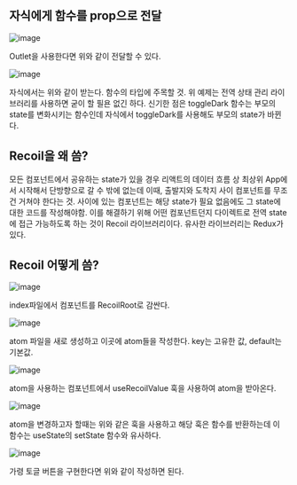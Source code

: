 ## 자식에게 함수를 prop으로 전달
![image](https://user-images.githubusercontent.com/55936770/208908326-5555d4c0-dc5f-49ae-88c3-c191316fd089.png)

Outlet을 사용한다면 위와 같이 전달할 수 있다. 

![image](https://user-images.githubusercontent.com/55936770/208908385-e0f6ec97-5d38-42bf-8047-5c5d2c000eed.png)

자식에서는 위와 같이 받는다. 함수의 타입에 주목할 것. 위 예제는 전역 상태 관리 라이브러리를 사용하면 굳이 할 필욘 없긴 하다.
신기한 점은 toggleDark 함수는 부모의 state를 변화시키는 함수인데 자식에서 toggleDark를 사용해도 부모의 state가 바뀐다. 

## Recoil을 왜 씀?
모든 컴포넌트에서 공유하는 state가 있을 경우 리액트의 데이터 흐름 상 최상위 App에서 시작해서 단방향으로 갈 수 밖에 없는데 이때,
출발지와 도착지 사이 컴포넌트를 무조건 거쳐야 한다는 것. 사이에 있는 컴포넌트는 해당 state가 필요 없음에도 그 state에 대한 코드를
작성해야함. 이를 해결하기 위해 어떤 컴포넌트던지 다이렉트로 전역 state에 접근 가능하도록 하는 것이 Recoil 라이브러리이다. 유사한
라이브러리는 Redux가 있다.

## Recoil 어떻게 씀?
![image](https://user-images.githubusercontent.com/55936770/208925066-9678c668-8097-4f51-b290-e8fecaea5ed3.png)

index파일에서 컴포넌트를 RecoilRoot로 감싼다.

![image](https://user-images.githubusercontent.com/55936770/208925371-9dc9195b-0e51-4194-93b5-ffbf58c4aaaa.png)

atom 파일을 새로 생성하고 이곳에 atom들을 작성한다. key는 고유한 값, default는 기본값.

![image](https://user-images.githubusercontent.com/55936770/208925895-6b0f13d0-360a-4ff0-8f66-2ccb1d18f975.png)

atom을 사용하는 컴포넌트에서 useRecoilValue 훅을 사용하여 atom을 받아온다.

![image](https://user-images.githubusercontent.com/55936770/208926867-c385c64f-d6d3-4a05-a670-2f6c9dce2879.png)

atom을 변경하고자 할때는 위와 같은 훅을 사용하고 해당 훅은 함수를 반환하는데 이 함수는 useState의 setState 함수와 유사하다.

![image](https://user-images.githubusercontent.com/55936770/208926964-b8817dc4-99c3-4370-90ed-b21a5be89e5a.png)

가령 토글 버튼을 구현한다면 위와 같이 작성하면 된다.


